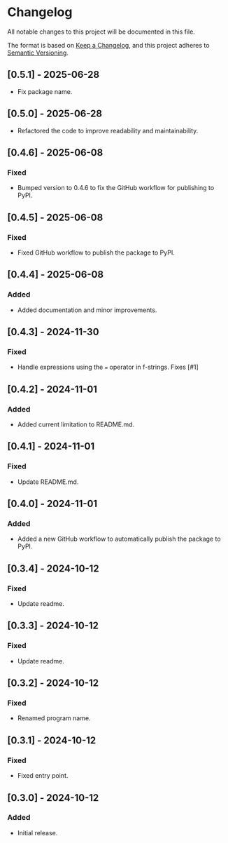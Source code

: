 # Changelog

All notable changes to this project will be documented in this file.

The format is based on [Keep a Changelog](https://keepachangelog.com/en/1.1.0/),
and this project adheres to [Semantic Versioning](https://semver.org/spec/v2.0.0.html).

## [0.5.1] - 2025-06-28

- Fix package name.

## [0.5.0] - 2025-06-28

- Refactored the code to improve readability and maintainability.


## [0.4.6] - 2025-06-08

### Fixed

- Bumped version to 0.4.6 to fix the GitHub workflow for publishing to PyPI.

## [0.4.5] - 2025-06-08

### Fixed

- Fixed GitHub workflow to publish the package to PyPI.

## [0.4.4] - 2025-06-08

### Added

- Added documentation and minor improvements.

## [0.4.3] - 2024-11-30

### Fixed

- Handle expressions using the `=` operator in f-strings. Fixes [#1]

## [0.4.2] - 2024-11-01

### Added

- Added current limitation to README.md.

## [0.4.1] - 2024-11-01

### Fixed

- Update README.md.

## [0.4.0] - 2024-11-01

### Added

- Added a new GitHub workflow to automatically publish the package to PyPI.

## [0.3.4] - 2024-10-12

### Fixed

- Update readme.

## [0.3.3] - 2024-10-12

### Fixed

- Update readme.

## [0.3.2] - 2024-10-12

### Fixed

- Renamed program name.

## [0.3.1] - 2024-10-12

### Fixed

- Fixed entry point.

## [0.3.0] - 2024-10-12

### Added

- Initial release.
